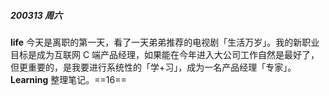 ##### 200313 周六

**life** 今天是离职的第一天，看了一天弟弟推荐的电视剧「生活万岁」。我的新职业目标是成为互联网 C 端产品经理，如果能在今年进入大公司工作自然是最好了，但更重要的，是我要进行系统性的「学+习」，成为一名产品经理「专家」。
**Learning** 整理笔记。==16==